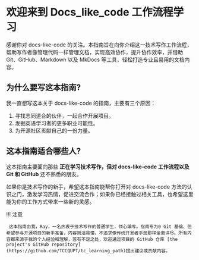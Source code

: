 #  欢迎来到 Docs_like_code 工作流程学习

感谢你对 docs-like-code 的关注。本指南旨在向你介绍这一技术写作工作流程，帮助写作者像管理代码一样管理文档，实现高效协作，提升协作效率，并借助 Git、GitHub、Markdown 以及 MkDocs 等工具，轻松打造专业且易用的文档内容。
## 为什么要写这本指南?

我一直想写这本关于 docs-like-code 的指南，主要有三个原因：

1. 寻找志同道合的伙伴，一起合作开展项目。
2. 发掘英语学习者的更多职业可能性。
3. 为开源社区贡献自己的一份力量。

## 这本指南适合哪些人?

 这本指南主要面向那些 **正在学习技术写作，但对 docs-like-code 工作流程以及 Git 和 GitHub** 还不熟悉的朋友。

如果你是技术写作的新手，希望这本指南能帮你打开对 docs-like-code 方法的认识之门，激发学习热情，促进交流合作；如果你已经接触过相关工具，也希望这里能为你的工作方式带来一些新的灵感。

!!! 注意
     
     这本指南由我，Ray，一名热衷于技术写作的普通学生，倾心编写。指南专为0 Git 基础、但希望参与开源项目的新手准备，内容简洁易懂，不追求像传统开发者手册那样全面详尽。所有内容都来源于我的个人经验和理解，若有不足之处，欢迎通过项目的 GitHub 仓库 [the project's GitHub repository](https://github.com/TCCQUPT/tc_learning_path)提出建议或贡献内容。
